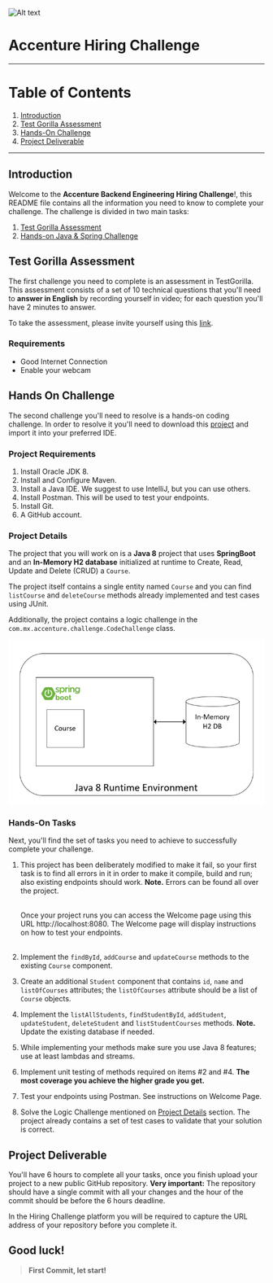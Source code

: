 ![Alt text](https://www.accenture.com/content/dam/accenture/final/images/icons/symbol/Acc_Logo_Black_Purple_RGB.png?raw=true "Accenture")
# Accenture Hiring Challenge
***
# Table of Contents
1. [Introduction](#introduction)
2. [Test Gorilla Assessment](#test-gorilla-assessment)
3. [Hands-On Challenge](#hands-on-challenge)
4. [Project Deliverable](#project-deliverable)

***
## Introduction
Welcome to the **Accenture Backend Engineering Hiring Challenge**!, this README file contains all the information you need to know to complete your challenge.
The challenge is divided in two main tasks: 

1. [Test Gorilla Assessment](#test-gorilla-assessment)
2. [Hands-on Java & Spring Challenge](#hands-on-challenge)

## Test Gorilla Assessment

The first challenge you need to complete is an assessment in TestGorilla. This assessment consists of a set of 10 technical questions that you'll need to **answer in English** by recording yourself in video; for each question you'll have 2 minutes to answer.

To take the assessment, please invite yourself using this [link](https://assessment.testgorilla.com/testtaker/publicinvitation/cef12446-4d5e-4322-a3c7-f60c78680ad1).

### Requirements
* Good Internet Connection
* Enable your webcam

## Hands On Challenge

The second challenge you'll need to resolve is a hands-on coding challenge. In order to resolve it you'll need to download this [project]() and import it into your preferred IDE.

### Project Requirements
1. Install Oracle JDK 8.
2. Install and Configure Maven.
3. Install a Java IDE. We suggest to use IntelliJ, but you can use others.
4. Install Postman. This will be used to test your endpoints. 
5. Install Git.
6. A GitHub account.

### Project Details

The project that you will work on is a **Java 8** project that uses **SpringBoot** and an **In-Memory H2 database** initialized at runtime to Create, Read, Update and Delete (CRUD) a `Course`. 

The project itself contains a single entity named `Course` and you can find `listCourse` and `deleteCourse` methods already implemented and test cases using JUnit.

Additionally, the project contains a logic challenge in the `com.mx.accenture.challenge.CodeChallenge` class.

![High Level Architecture Diagram](src/main/resources/static/images/hl-arch.png "High Level Architecture Diagram")

### Hands-On Tasks

Next, you'll find the set of tasks you need to achieve to successfully complete your challenge.

1. This project has been deliberately modified to make it fail, so your first task is to find all errors in it in order to make it compile, build and run; also existing endpoints should work. **Note.** Errors can be found all over the project.<br><br>

    Once your project runs you can access the Welcome page using this URL http://localhost:8080. The Welcome page will display instructions on how to test your endpoints. <br><br>

2. Implement the `findById`, `addCourse` and `updateCourse` methods to the existing `Course` component.
3. Create an additional `Student` component that contains `id`, `name` and `listOfCourses` attributes; the `listOfCourses` attribute should be a list of `Course` objects.
4. Implement the `listAllStudents`, `findStudentById`, `addStudent`, `updateStudent`, `deleteStudent` and `listStudentCourses` methods. **Note.** Update the existing database if needed.
5. While implementing your methods make sure you use Java 8 features; use at least lambdas and streams.  
6. Implement unit testing of methods required on items #2 and #4. **The most coverage you achieve the higher grade you get.**
7. Test your endpoints using Postman. See instructions on Welcome Page. 
8. Solve the Logic Challenge mentioned on [Project Details](#project-details) section. The project already contains a set of test cases to validate that your solution is correct.

## Project Deliverable

You'll have 6 hours to complete all your tasks, once you finish upload your project to a new public GitHub repository. **Very important:** The repository should have a single commit with all your changes and the hour of the commit should be before the 6 hours deadline.  

In the Hiring Challenge platform you will be required to capture the URL address of your repository before you complete it.
 
## Good luck!

> **First Commit, let start!**
